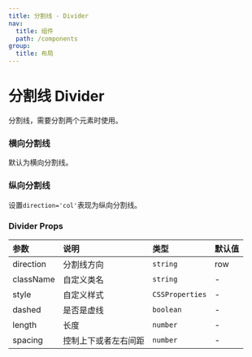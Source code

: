 ```yaml
---
title: 分割线 - Divider
nav:
  title: 组件
  path: /components
group:
  title: 布局
---
```

# 分割线 Divider

分割线，需要分割两个元素时使用。

### 横向分割线

默认为横向分割线。

<code src="./demos/basic.tsx"></code>

### 纵向分割线

设置`direction='col'`表现为纵向分割线。

<code src="./demos/col-divider.tsx"></code>

### Divider Props

| 参数 | 说明 | 类型 | 默认值 |
| :--- | :--- | :--- | :----- |
| direction      | 分割线方向 | `string`  | row      |
| className      | 自定义类名 | `string`  | -      |
| style      | 自定义样式 | `CSSProperties`  | -      |
| dashed      | 是否是虚线 | `boolean`  | -      |
| length      | 长度 | `number`  | -      |
| spacing      | 控制上下或者左右间距 | `number`  | -      |


### 
